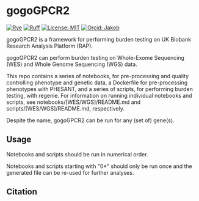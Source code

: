 # gogoGPCR2
[![Rye](https://img.shields.io/endpoint?url=https://raw.githubusercontent.com/astral-sh/rye/main/artwork/badge.json)](https://rye-up.com)
[![Ruff](https://img.shields.io/endpoint?url=https://raw.githubusercontent.com/astral-sh/ruff/main/assets/badge/v2.json)](https://github.com/astral-sh/ruff)
[![License: MIT](https://img.shields.io/badge/License-MIT-yellow.svg)](https://opensource.org/licenses/MIT)
[![Orcid: Jakob](https://img.shields.io/badge/Jakob-bar?style=flat&logo=orcid&labelColor=white&color=grey
)](https://orcid.org/0000-0002-2841-7284)

gogoGPCR2 is a framework for performing burden testing on UK Biobank Research Analysis Platform (RAP).

gogoGPCR2 can perform burden testing on Whole-Exome Sequencing (WES) and Whole Genome Sequencing (WGS) data.

This repo contains a series of notebooks, for pre-processing and quality controlling phenotype and genetic data, a Dockerfile for pre-processing phenotypes with PHESANT, and a series of scripts, for performing burden testing, with regenie. For information on running individual notebooks and scripts, see notebooks/[WES/WGS]/README.md and scripts/[WES/WGS]/README.md, respectively.

Despite the name, gogoGPCR2 can be run for any (set of) gene(s).

## Usage 

Notebooks and scripts should be run in numerical order.

Notebooks and scripts starting with "0*" should only be run once and the generated file can be re-used for further analyses.

## Citation

